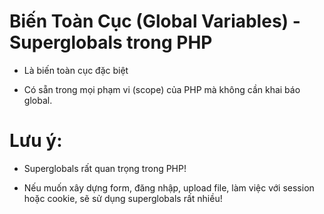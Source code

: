 # Biến Toàn Cục (Global Variables) - Superglobals trong PHP
- Là biến toàn cục đặc biệt

- Có sẵn trong mọi phạm vi (scope) của PHP mà không cần khai báo global.

# Lưu ý:
-  Superglobals rất quan trọng trong PHP!

- Nếu muốn xây dựng form, đăng nhập, upload file, làm việc với session hoặc cookie, sẽ sử dụng superglobals rất nhiều!
